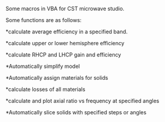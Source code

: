 Some macros in VBA for CST microwave studio.

Some functions are as follows:

*calculate average efficiency in a specified band.

*calculate upper or lower hemisphere efficiency 

*calculate RHCP and LHCP gain and efficiency

*Automatically simplify model

*Automatically assign materials for solids

*calculate losses of all materials

*calculate and plot axial ratio vs frequency at specified angles

*Automatically slice solids with specified steps or angles
